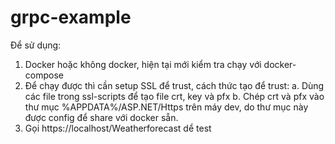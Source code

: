 # grpc-example

Để sử dụng:
1. Docker hoặc không docker, hiện tại mới kiểm tra chạy với docker-compose
2. Để chạy được thì cần setup SSL để trust, cách thức tạo để trust:
	a. Dùng các file trong ssl-scripts để tạo file crt, key và pfx
	b. Chép crt và pfx vào thư mục %APPDATA%/ASP.NET/Https trên máy dev, do thư mục này được config để share với docker sẵn.
3. Gọi https://localhost/Weatherforecast dể test
